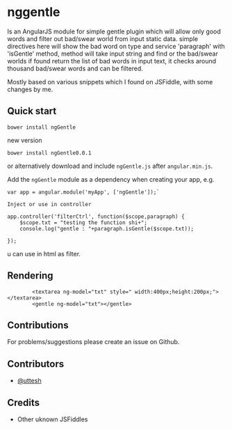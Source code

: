 # nggentle

Is an AngularJS module for simple gentle plugin which will allow only good words and filter out bad/swear world from input static data. simple directives here will show the bad word on type and service 'paragraph' with 'isGentle' method, method will take input string and find or the bad/swear worlds if found return the list of bad words in input text, it checks around thousand bad/swear words and can be filtered.

Mostly based on various snippets which I found on JSFiddle, with some changes by me.

## Quick start

```
bower install ngGentle
```
new version

```
bower install ngGentle0.0.1
```

or alternatively download and include `ngGentle.js` after `angular.min.js`.

Add the `ngGentle` module as a dependency when creating your app, e.g.

```
var app = angular.module('myApp', ['ngGentle']);`

Inject or use in controller

app.controller('filterCtrl', function($scope,paragraph) {
    $scope.txt = "testing the function shi+";
    console.log("gentle : "+paragraph.isGentle($scope.txt));
    
}); 
```

u can use in html as filter.

## Rendering


```
        <textarea ng-model="txt" style=" width:400px;height:200px;"></textarea>
        <gentle ng-model="txt"></gentle>
```


## Contributions

For problems/suggestions please create an issue on Github.

## Contributors

* [@uttesh](https://twitter.com/uttesh)

## Credits

* Other uknown JSFiddles

